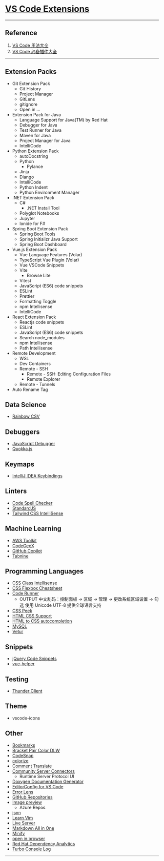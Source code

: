 # [VS Code Extensions](https://marketplace.visualstudio.com/search?target=VSCode&category=All%20categories&sortBy=Installs)

---
## Reference
1. [VS Code 用法大全](https://space.bilibili.com/337242418/channel/collectiondetail?sid=1815914)
2. [VS Code 必备插件大全](https://space.bilibili.com/383062034/channel/collectiondetail?sid=1900603)
---
## Extension Packs
- Git Extension Pack
    - Git History
    - Project Manager
    - GitLens
    - gitignore
    - Open in …
- Extension Pack for Java
    - Language Support for Java(TM) by Red Hat
    - Debugger for Java
    - Test Runner for Java
    - Maven for Java
    - Project Manager for Java
    - IntelliCode
- Python Extension Pack
    - autoDocstring
    - Python
        - Pylance
    - Jinja
    - Diango
    - IntelliCode
    - Python Indent
    - Python Environment Manager
- .NET Extension Pack
    - C#
        - .NET Install Tool
    - Polyglot Notebooks
    - Jupyter
    - lonide for F#
- Spring Boot Extension Pack
    - Spring Boot Tools
    - Spring Initializr Java Support
    - Spring Boot Dashboard
- Vue.js Extension Pack
    - Vue Language Features (Volar)
    - TypeScript Vue Plugin (Volar)
    - Vue VSCode Snippets
    - Vite
        - Browse Lite
    - Vitest
    - JavaScript (ES6) code snippets
    - ESLint
    - Prettier
    - Formatting Toggle
    - npm Intellisense
    - IntelliCode
- React Extension Pack
    - Reactjs code snippets
    - ESLint
    - JavaScript (ES6) code snippets
    - Search node_modules
    - npm Intellisense
    - Path Intellisense
- Remote Development
    - WSL
    - Dev Containers
    - Remote - SSH
        - Remote - SSH: Editing Configuration Files
        - Remote Explorer
    - Remote - Tunnels
- Auto Rename Tag
## Data Science
- [Rainbow CSV](https://marketplace.visualstudio.com/items?itemName=mechatroner.rainbow-csv)
## Debuggers
- [JavaScript Debugger](https://marketplace.visualstudio.com/items?itemName=ms-vscode.js-debug-nightly)
- [Quokka.js](https://marketplace.visualstudio.com/items?itemName=WallabyJs.quokka-vscode)
## Keymaps
- [IntelliJ IDEA Keybindings](https://marketplace.visualstudio.com/items?itemName=k--kato.intellij-idea-keybindings)
## Linters
- [Code Spell Checker](https://marketplace.visualstudio.com/items?itemName=streetsidesoftware.code-spell-checker)
- [StandardJS](https://marketplace.visualstudio.com/items?itemName=standard.vscode-standard)
- [Tailwind CSS IntelliSense](https://marketplace.visualstudio.com/items?itemName=bradlc.vscode-tailwindcss)
## Machine Learning
- [AWS Toolkit](https://marketplace.visualstudio.com/items?itemName=AmazonWebServices.aws-toolkit-vscode)
- [CodeGeeX](https://marketplace.visualstudio.com/items?itemName=aminer.codegeex)
- [GitHub Copilot](https://marketplace.visualstudio.com/items?itemName=GitHub.copilot)
- [Tabnine](https://marketplace.visualstudio.com/items?itemName=TabNine.tabnine-vscode)
## Programming Languages
- [CSS Class Intellisense](https://marketplace.visualstudio.com/items?itemName=Tarrow.css-class-intellisense)
- [CSS Flexbox Cheatsheet](https://marketplace.visualstudio.com/items?itemName=dzhavat.css-flexbox-cheatsheet)
- [Code Runner](https://marketplace.visualstudio.com/items?itemName=formulahendry.code-runner)
    - OUTPUT 中文乱码：控制面板 → 区域 → 管理 → 更改系统区域设置 → 勾选 使用 Unicode UTF-8 提供全球语言支持
- [CSS Peek](https://marketplace.visualstudio.com/items?itemName=pranaygp.vscode-css-peek)
- [HTML CSS Support](https://marketplace.visualstudio.com/items?itemName=ecmel.vscode-html-css)
- [HTML to CSS autocompletion](https://marketplace.visualstudio.com/items?itemName=solnurkarim.html-to-css-autocompletion)
- [MySQL](https://marketplace.visualstudio.com/items?itemName=cweijan.vscode-mysql-client2)
- [Vetur](https://marketplace.visualstudio.com/items?itemName=octref.vetur)
## Snippets
- [jQuery Code Snippets](https://marketplace.visualstudio.com/items?itemName=donjayamanne.jquerysnippets)
- [vue-helper](https://marketplace.visualstudio.com/items?itemName=shenjiaolong.vue-helper)
## Testing
- [Thunder Client](https://marketplace.visualstudio.com/items?itemName=rangav.vscode-thunder-client)
## Theme
- vscode-icons
## Other
- [Bookmarks](https://marketplace.visualstudio.com/items?itemName=alefragnani.Bookmarks)
- [Bracket Pair Color DLW](https://marketplace.visualstudio.com/items?itemName=BracketPairColorDLW.bracket-pair-color-dlw)
- [CodeSnap](https://marketplace.visualstudio.com/items?itemName=adpyke.codesnap)
- [colorize](https://marketplace.visualstudio.com/items?itemName=kamikillerto.vscode-colorize)
- [Comment Translate](https://marketplace.visualstudio.com/items?itemName=intellsmi.comment-translate)
- [Community Server Connectors](https://marketplace.visualstudio.com/items?itemName=redhat.vscode-community-server-connector)
    - Runtime Server Protocol UI
- [Doxygen Documentation Generator](https://marketplace.visualstudio.com/items?itemName=cschlosser.doxdocgen)
- [EditorConfig for VS Code](https://marketplace.visualstudio.com/items?itemName=EditorConfig.EditorConfig)
- [Error Lens](https://marketplace.visualstudio.com/items?itemName=usernamehw.errorlens)
- [GitHub Repositories](https://marketplace.visualstudio.com/items?itemName=GitHub.remotehub)
- [Image preview](https://marketplace.visualstudio.com/items?itemName=kisstkondoros.vscode-gutter-preview)
    - Azure Repos
- [json](https://marketplace.visualstudio.com/items?itemName=ZainChen.json)
- [Learn Vim](https://marketplace.visualstudio.com/items?itemName=vintharas.learn-vim)
- [Live Server](https://marketplace.visualstudio.com/items?itemName=ritwickdey.LiveServer)
- [Markdown All in One](https://marketplace.visualstudio.com/items?itemName=starkwang.markdown)
- [Minify](https://marketplace.visualstudio.com/items?itemName=HookyQR.minify)
- [open in browser](https://marketplace.visualstudio.com/items?itemName=techer.open-in-browser)
- [Red Hat Dependency Analytics](https://marketplace.visualstudio.com/items?itemName=redhat.fabric8-analytics)
- [Turbo Console Log](https://marketplace.visualstudio.com/items?itemName=ChakrounAnas.turbo-console-log)
---
